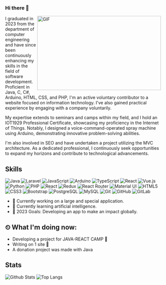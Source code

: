 ### Hi there 👋

<img align="right" alt="GIF" src="https://github.com/abhisheknaiidu/abhisheknaiidu/blob/master/code.gif?raw=true" width="400" height="240" />

I graduated in 2023 from the department of computer engineering and have since been continuously enhancing my skills in the field of software development. Proficient in Java, C, C#, Arduino, HTML, CSS, and PHP, I'm an active voluntary contributor to a website focused on information technology. I've also gained practical experience by engaging with a company voluntarily.

My expertise extends to seminars and camps within my field, and I hold an IOT1929 Professional Certificate, showcasing my proficiency in the Internet of Things. Notably, I designed a voice-command-operated spray machine using Arduino, demonstrating innovative problem-solving abilities.

I'm also involved in SEO and have undertaken a project utilizing the MVC architecture. As a dedicated professional, I continuously seek opportunities to expand my horizons and contribute to technological advancements.

## Skills

![Java](https://img.shields.io/badge/Java-orange?style=flat-square&logo=java)
![Laravel](https://img.shields.io/badge/Laravel-red?style=flat-square&logo=laravel)
![JavaScript](https://img.shields.io/badge/-JavaScript-black?style=flat-square&logo=javascript)
![Arduino](https://img.shields.io/badge/Arduino-00979D?style=flat-square&logo=arduino&logoColor=white)
![TypeScript](https://img.shields.io/badge/TypeScript-3178C6?style=flat-square&logo=typescript&logoColor=white)
![React](https://img.shields.io/badge/-React-black?style=flat-square&logo=react)
![Vue.js](https://img.shields.io/badge/-Vuejs-black?style=flat-square&logo=Vue.js)
![Python](https://img.shields.io/badge/-Python-black?style=flat-square&logo=Python)
![PHP](https://img.shields.io/badge/-Php-black?style=flat-square&logo=Php)
![React](https://img.shields.io/badge/React-20232A?style=flat-square&logo=react&logoColor=61DAFB)
![Redux](https://img.shields.io/badge/Redux-593D88?style=flat-square&logo=redux&logoColor=white)
![React Router](https://img.shields.io/badge/React_Router-CA4245?style=flat-square&logo=react-router&logoColor=white)
![Material UI](https://img.shields.io/badge/Material_UI-0081CB?style=flat-square&logo=mui&logoColor=white)
![HTML5](https://img.shields.io/badge/-HTML5-E34F26?style=flat-square&logo=html5&logoColor=white)
![CSS3](https://img.shields.io/badge/-CSS3-1572B6?style=flat-square&logo=css3)
![Bootstrap](https://img.shields.io/badge/-Bootstrap-563D7C?style=flat-square&logo=bootstrap)
![PostgreSQL](https://img.shields.io/badge/-PostgreSQL-336791?style=flat-square&logo=postgresql)
![MySQL](https://img.shields.io/badge/-MySQL-black?style=flat-square&logo=mysql)
![Git](https://img.shields.io/badge/-Git-black?style=flat-square&logo=git)
![GitHub](https://img.shields.io/badge/-GitHub-181717?style=flat-square&logo=github)
![GitLab](https://img.shields.io/badge/-GitLab-FCA121?style=flat-square&logo=gitlab)

- 🔭 Currently working on a large and special application.
- 🌱 Currently learning artificial intelligence.
- 🥅 2023 Goals: Developing an app to make an impact globally.

## ⏲ What I'm doing now:
- Developing a project for JAVA-REACT CAMP 🚀
- Writing on 1 site 📃
- A donation project was made with Java

## Stats

![Github Stats](https://github-readme-stats.vercel.app/api?username=hatice-nur-kaya&count_private=true&show_icons=true&include_all_commits=true&theme=prussian)
![Top Langs](https://github-readme-stats.vercel.app/api/top-langs/?username=hatice-nur-kaya&hide=TeX&layout=compact&theme=prussian)
